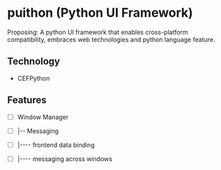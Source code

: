 # puithon (Python UI Framework)

Proposing: A python UI framework that enables cross-platform compatibility, embraces web technologies and 
python language feature.

## Technology

 - CEFPython
 
## Features

 - [ ] Window Manager
 - [ ] |-- Messaging 
 - [ ] |---- frontend data binding
 - [ ] |---- messaging across windows
 